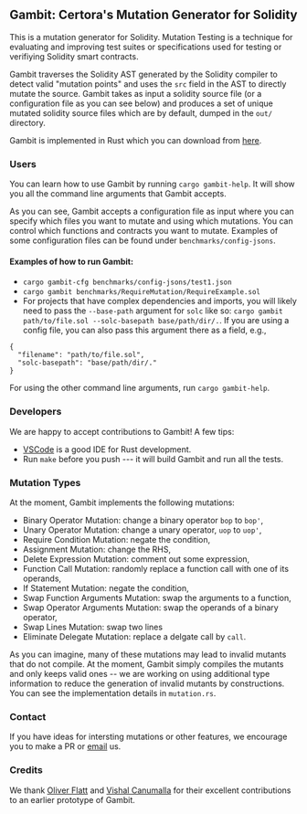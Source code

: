 ## Gambit: Certora's Mutation Generator for Solidity

This is a mutation generator for Solidity.
Mutation Testing is a technique for
  evaluating and improving test suites or specifications used
  for testing or verifiying Solidity smart contracts.

Gambit traverses the Solidity AST generated by the Solidity compiler
  to detect valid "mutation points"
  and uses the `src` field in the AST to directly mutate the source.
Gambit takes as input a solidity source file (or a configuration file as you can see below)
  and produces a set of unique mutated solidity source files which are by default, dumped in
  the `out/` directory.

Gambit is implemented in Rust which
you can download from [here](https://www.rust-lang.org/tools/install).

### Users
You can learn how to use Gambit by running
`cargo gambit-help`.
It will show you all the command line arguments that Gambit accepts.

As you can see, Gambit accepts a configuration file as input where you can
  specify which files you want to mutate and using which mutations.
You can control which functions and contracts you want to mutate.
Examples of some configuration files can be found under `benchmarks/config-jsons`.

#### Examples of how to run Gambit:
- `cargo gambit-cfg benchmarks/config-jsons/test1.json`
- `cargo gambit benchmarks/RequireMutation/RequireExample.sol`
- For projects that have complex dependencies and imports, you will likely need to
  pass the `--base-path` argument for `solc` like so:
`cargo gambit path/to/file.sol --solc-basepath base/path/dir/.`.
If you are using a config file, you can also pass this argument there as a field, e.g.,
```
{
  "filename": "path/to/file.sol",
  "solc-basepath": "base/path/dir/."
}
```
For using the other command line arguments, run `cargo gambit-help`.

### Developers
We are happy to accept contributions to Gambit! A few tips:
- [VSCode](https://code.visualstudio.com/) is a good IDE for Rust development.
- Run `make` before you push --- it will build Gambit and run all the tests.

### Mutation Types
At the moment, Gambit implements the following mutations:
- Binary Operator Mutation: change a binary operator `bop` to `bop'`,
- Unary Operator Mutation: change a unary operator, `uop` to `uop'`,
- Require Condition Mutation: negate the condition,
- Assignment Mutation: change the RHS,
- Delete Expression Mutation: comment out some expression,
- Function Call Mutation: randomly replace a function call with one of its operands,
- If Statement Mutation:  negate the condition,
- Swap Function Arguments Mutation: swap the arguments to a function,
- Swap Operator Arguments Mutation: swap the operands of a binary operator,
- Swap Lines Mutation: swap two lines
- Eliminate Delegate Mutation: replace a delgate call by `call`.

As you can imagine, many of these mutations may lead to invalid mutants
  that do not compile.
At the moment, Gambit simply compiles the mutants and only keeps valid ones --
  we are working on using additional type information to reduce the generation of
  invalid mutants by constructions. 
You can see the implementation details in `mutation.rs`.

### Contact
If you have ideas for intersting mutations or other features,
  we encourage you to make a PR or [email](mailto:chandra@certora.com) us.

### Credits
We thank
[Oliver Flatt](https://www.oflatt.com/) and
[Vishal Canumalla](https://homes.cs.washington.edu/~vishalc/)
for their excellent contributions to an earlier prototype of Gambit.